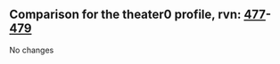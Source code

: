 ## Comparison for the theater0 profile, rvn: [477](https://github.com/PRO100KatYT/FortniteProfileRevisions/tree/main/profiles/theater0/477%20theater0.json)-[479](https://github.com/PRO100KatYT/FortniteProfileRevisions/tree/main/profiles/theater0/479%20theater0.json)

No changes
